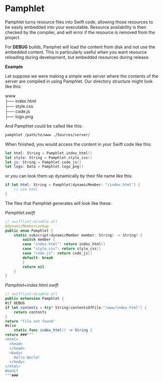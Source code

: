 # Pamphlet

Pamphlet turns resource files into Swift code, allowing those resources to be easily embedded into your executable. Resource availability is then checked by the compiler, and will error if the resource is removed from the project.

For **DEBUG** builds, Pamphet will load the content from disk and not use the embedded content. This is particularly useful when you want resource reloading during development, but embedded resources during release.


**Example**

Let suppose we were making a simple web server where the contents of the server are compiled in using Pamphlet.  Our directory structure might look like this:

www  
├── index.html  
├── style.css  
├── code.js  
├── logo.png  


And Pamphlet could be called like this:

```bash
pamphlet /path/to/www ./Sources/server/ 
```

When finished, you would access the content in your Swift code like this:

```swift
let html: String = Pamphlet.index_html()
let style: String = Pamphlet.style_css()
let js: String = Pamphlet.code_js()
let logo: Data = Pamphlet.logo_png()
```

or you can look them up dynamically by their file name like this:

```swift
if let html: String = Pamphlet[dynamicMember: "/index.html"] {
    // use html
}
```


The files that Pamphlet generates will look like these:

*Pamphlet.swift*

```swift
// swiftlint:disable all
@dynamicMemberLookup
public enum Pamphlet {
    static subscript(dynamicMember member: String) -> String? {
        switch member {
        case "index.html": return index_html()
        case "style.css": return style_css()
        case "code.js": return code_js()
        default: break
        }
        return nil
    }
}
```

*Pamphlet+index.html.swift*

```swift
// swiftlint:disable all
public extension Pamphlet {
#if DEBUG
if let contents = try? String(contentsOfFile:"/www/index.html") {
    return contents
}
return "file not found"
#else
    static func index_html() -> String {
return ###"""
<html>
  <head>
  </head>
  <body>
    Hello World!
  </body>
</html>
#endif
"""###
```
